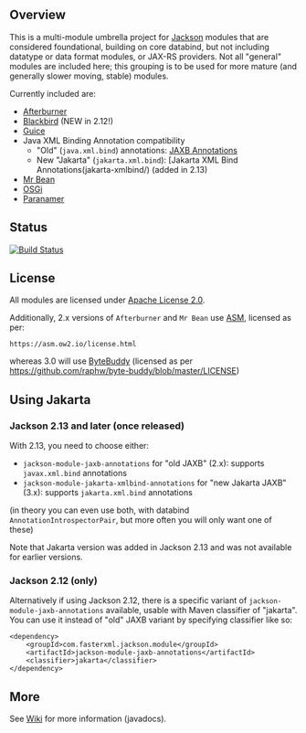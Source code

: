 ## Overview

This is a multi-module umbrella project for [Jackson](../../../jackson)
modules that are considered foundational, building on core databind, but
not including datatype or data format modules, or JAX-RS providers.
Not all "general" modules are included here; this grouping is to be used
for more mature (and generally slower moving, stable) modules.

Currently included are:

* [Afterburner](afterburner/)
* [Blackbird](blackbird/) (NEW in 2.12!)
* [Guice](guice/)
* Java XML Binding Annotation compatibility
    * "Old" (`java.xml.bind`) annotations: [JAXB Annotations](jaxb/)
    * New "Jakarta" (`jakarta.xml.bind`): [Jakarta XML Bind Annotations(jakarta-xmlbind/) (added in 2.13)
* [Mr Bean](mrbean/)
* [OSGi](osgi/)
* [Paranamer](paranamer/)

## Status

[![Build Status](https://travis-ci.org/FasterXML/jackson-modules-base.svg)](https://travis-ci.org/FasterXML/jackson-modules-base)

## License

All modules are licensed under [Apache License 2.0](http://www.apache.org/licenses/LICENSE-2.0.txt).

Additionally, 2.x versions of `Afterburner` and `Mr Bean` use [ASM](https://gitlab.ow2.org/asm/asm),
licensed as per:

    https://asm.ow2.io/license.html

whereas 3.0 will use [ByteBuddy](https://github.com/raphw/byte-buddy) (licensed as per https://github.com/raphw/byte-buddy/blob/master/LICENSE)

## Using Jakarta

### Jackson 2.13 and later (once released)

With 2.13, you need to choose either:

* `jackson-module-jaxb-annotations` for "old JAXB" (2.x): supports `javax.xml.bind` annotations
* `jackson-module-jakarta-xmlbind-annotations` for "new Jakarta JAXB" (3.x): supports `jakarta.xml.bind` annotations

(in theory you can even use both, with databind `AnnotationIntrospectorPair`, but more often you will only want one of these)

Note that Jakarta version was added in Jackson 2.13 and was not available for earlier versions.

### Jackson 2.12 (only)

Alternatively if using Jackson 2.12, there is a specific variant of `jackson-module-jaxb-annotations`
available, usable with Maven classifier of "jakarta". You can use it instead of "old" JAXB variant
by specifying classifier like so:

```
<dependency>
    <groupId>com.fasterxml.jackson.module</groupId>
    <artifactId>jackson-module-jaxb-annotations</artifactId>
    <classifier>jakarta</classifier>
</dependency>
``` 

## More

See [Wiki](../../wiki) for more information (javadocs).
